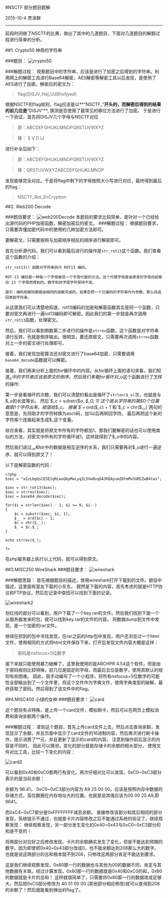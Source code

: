 #NSCTF 部分题目题解

2015-10-4 贾泽群

---
前段时间做了NSCTF的比赛，做出了其中的几道题目，下面对几道题目的解题过程进行简单的分析。

##1. Crypto50 神奇的字符串

###题目：
![crypto50](http://7xn2d3.com1.z0.glb.clouddn.com/imgcrypto50.png)

###解题过程：
观察题目中的字符串，应该是进行了加密之后得到的字符串。利用网上的解密工具进行Base64解密，AES解密等解密工具以后发现，是使用了AES进行了加密。解密后的密文为：

> flag{DISJV_Hej_UdShofjyed}

根据NSCTF的flag规则，flag应该是以**“NSCTF_”**开头的，而解密后得到的结果的前几位是**“DISJV”**,
猜测是否使用了最常见的移位方法进行了加密。
于是进行一下验证，首先将DISJV几个字母与NSCTF对应

> 原：ABCDEFGHIJKLMNOPQRSTUVWXYZ

> 移：  S  V       D    IJ

进行补全后如下：

> 原：ABCDEFGHIJKLMNOPQRSTUVWXYZ

> 移：QRSTUVWXYZABCDEFGHIJKLMNOP

发现能够完全对应。于是将flag中剩下的字母按照大小写进行对应，最终得到最后的flag：
> NSCTF_Rot_EnCryption


##2. Web200 Decode

###题目要求：
![web200Decode](http://7xn2d3.com1.z0.glb.clouddn.com/imgweb200Decode.png)
本题目的要求比较简单，是针对一个已经给出源代码的PHP加密函数，解密加密后的密文。
###解题过程：
根据题目要求，只需要弄懂加密代码中的使用的几种加密方法即可。

要解密文，只需要按照与加密顺序相反的顺序进行解密即可。

首先分析源代码，我们可以看到最后进行的操作是`str_rot13`这个函数。我们查看这个函数的介绍：
```
str_rot13() 函数对字符串执行 ROT13 编码。

ROT-13 编码是一种每一个字母被另一个字母代替的方法。这个代替字母是由原来的字母向前移动 13 个字母而得到的。数字和非字母字符保持不变。

提示：编码和解码都是由相同的函数完成的。如果您把一个已编码的字符串作为参数，那么将返回原始字符串。
```
从这里我们可以清楚地知道，rot13编码的加密和解密函数其实是同一个函数，只要对密文再进行一遍rot13编码即可解密。因此我们的第一步就是再次调用`str_rot13`函数，处理密文。

然后，我们可以看到倒数第二步进行的操作是`strrev`函数，这个函数是对字符串进行反转，也就是倒序输出。很明显，要还原密文，只需要再次调用`strrev`函数对上一步的密文进行处理即可。

接着，我们发现加密算法还对密文进行了base64加密，只需要调用`base64_decode`函数就可以解密。

接着，我们再来分析上面的for循环中的内容。从for循环上面的语句来看，我们知道$_o中的字符串应该是原文的倒序。
然后我们来看for循环对$_o这个函数进行了怎样的操作:

第一步是看循环的次数，我们可以清楚的看出是循环了`strlen($_o)`次，也就是与$_o的长度等长。
然后`$_c = substr($_o, $_O, 1)`这个是从字符串的第$_O个位置截取1个字符出来，赋值给$_c。
接着`$__ = ord($_c) + 1`和`$_c = chr($__)`两句的意思是，先将刚才的字符转换为ascii码，加1以后再转回字符。
最后再把这个新的字符挨个连接起来生成$_这个变量。

综合来看，其实就是将原文中所有的字符都加1。那我们要解密的话也可以使用类似的方法，对密文中所有的字符循环减1。这样就得到了$_o中的内容。

然后我们说过,$_o和$str中的数据是相互逆序的关系，我们只需要再对$_o进行一遍逆序，就可以得到原文了！

以下是解密函数的代码：
```
<?php
$sec = "a1zLbgQsCESEIqRLwuQAyMwLyq2L5VwBxqGA3RQAyumZ0tmMvSGM2ZwB4tws";

$sec = str_rot13($sec);
$sec = strrev($sec);
$sec = base64_decode($sec);

for($i = strlen($sec) - 1; $i >= 0; $i--) 
{
	$c = substr($sec, $i, 1);
	$__ = ord($c) - 1;
	$c = chr($__);
	$_ = $c.$_;
}

echo strrev($_);

?>
```
在php服务器上执行以上代码，就可以得到原文。


##3.MISC250 WireShark
###题目要求：
![wireshark](http://7xn2d3.com1.z0.glb.clouddn.com/imgwireshark.png)

###解题思路：
首先根据题目的描述，使用wireshark打开下载到的文件。题目中描述，这里面有室友下载的小东东。
既然是下载的内容，首先考虑的就是HTTP协议和FTP协议，然后在记录中查找可以找到下面的记录。

![wireshark2](http://7xn2d3.com1.z0.glb.clouddn.com/imgwireshark2.png)

划红线的部分可以看到，用户下载了一个key.rar的文件。然后我们找到下面一个从服务器发来的包，就可以找到key.rar的文件的内容。
将数据dump到文件中发现，是一个加密的rar文件。

继续在抓到的包中寻找发现，在rar之前的http包中发现，用户还浏览过一个html文件，使用相同的方式将html文件保存下来，打开后发现文件内容大概是这样：
> 密码是nsfocus+5位数字

接下来就只能使用暴力破解了，这里我使用的是ARCHPR 4.54这个软件，但是由于密码规则比较特殊，前几位是固定的字母，而最后五位是数字，使用其默认的规则有些困难。
因此，我手动编写了一个小程序，将所有nsfocus+5位数字的可能性全部输出到了一个文件里，将这个文件作为字典文件，使用字典类型的破解，最终获取了密码，然后得到了该文件中的flag。


##4.MISC400 小绿的女神
###题目要求：
![card](http://7xn2d3.com1.z0.glb.clouddn.com/imgcard.png)

这个题目有点特殊，是上传一个card文件，模拟刷卡，然后可以在网页上模拟消费和查询余额两个操作。

###解题过程：
拿到这个题目，首先上传card文件上去，然后点击查询余额，发现显示了余额，并且页面中显示了card文件的16进制内容，然后再次进行刷卡操作，提示消费了**元，并且更新了显示的card的内容。
注意到操作前后显示的内容是不同的， 因此可以猜测，变化的部分就是存储卡的余额的相关部分。
使用文件对比工具，比较一下变化的内容：

![card2](http://7xn2d3.com1.z0.glb.clouddn.com/imgcard2.png)

可以看到0x40和0xC0那两行有变化。再次仔细对比可以发现，0xC0~0xC3部分表示的是当前余额：

余额为 96.41， 0xC0~0xC3部分内容为 A9 25 00 00。应该是按照内存中数据的存储方式，高位数据在内存地址大的位置。也就是说其值应该为00 00 25 A9,即9641。

而0xC4~0xC7部分是0xFFFFFFFF减去余额。
直接修改该部分和其后相同的部分发现，系统提示不通过，也就是卡片内容修改之后不能通过系统的验证了。继续观察发现：
继续观察发现，另一部分发生变化的0x40~0x43与0xC0~0xC3部分的和是不变的！

将两部分对应好之后修改发现，卡片的余额确实发生了变化，但是不能达到预期的数字。因为即使把0x40~0x43部分改成0，也不能余额达到208那么大的数字。也就是说这两部分的总和根本就不到208，只修改这两部分肯定不能达到要求。

这是我们继续观察发现，0x80那一行的数据也与其他为00的数据不同，肯定与其他数据有关联。经过计算发现，0x80那一行的数据就是0x40和0xC0的和，0x80的数据就是卡片的总和！
这样就很简单了，只需要将0x80那一行的数据改成足够大，然后把0xC0部分修改为 40 51 00 00 (其他部分相应修改)就可以查询到208的余额了！然后就能看到弹出的flag了。